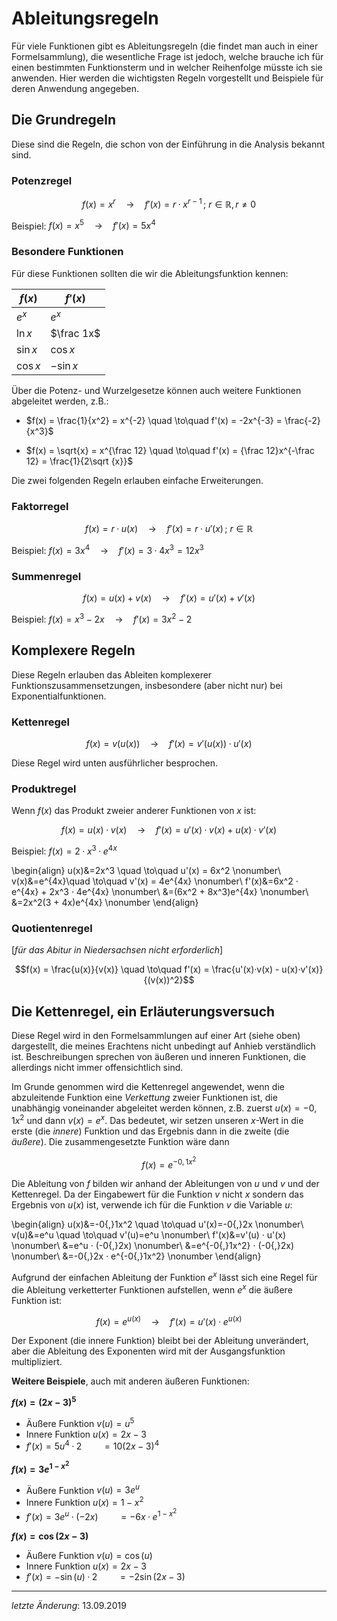 # Ableitungsregeln

Für viele Funktionen gibt es Ableitungsregeln (die findet man auch in einer Formelsammlung), die wesentliche Frage ist jedoch, welche brauche ich für einen bestimmten Funktionsterm und in welcher Reihenfolge müsste ich sie anwenden. Hier werden die wichtigsten Regeln vorgestellt und Beispiele für deren Anwendung angegeben.


## Die Grundregeln
Diese sind die Regeln, die schon von der Einführung in die Analysis bekannt sind.

### Potenzregel

$$f(x) = x^r \quad \to\quad f'(x) = r·x^{r-1}\,;\: r \in \mathbb{R}, r \neq 0$$

Beispiel: $f(x) = x^5 \quad \to\quad f'(x) = 5x^4$

### Besondere Funktionen

Für diese Funktionen sollten die wir die Ableitungsfunktion kennen:

| $f(x)$   | $f'(x)$    |
| -------- | ---------- |
| $e^x$    | $e^x$      |
| $\ln x$  | $\frac 1x$ |
| $\sin x$ | $\cos x$   |
| $\cos x$ | $-\sin x$  |

Über die Potenz- und Wurzelgesetze können auch weitere Funktionen abgeleitet werden, z.B.:

 - $f(x) = \frac{1}{x^2} = x^{-2} \quad \to\quad f'(x) = -2x^{-3} = \frac{-2}{x^3}$

 - $f(x) = \sqrt{x} = x^{\frac 12} \quad \to\quad f'(x) = {\frac 12}x^{-\frac 12} = \frac{1}{2\sqrt {x}}$

Die zwei folgenden Regeln erlauben einfache Erweiterungen.

### Faktorregel

$$f(x) = r · u(x) \quad \to\quad f'(x) = r·u'(x)\,;\: r \in \mathbb{R}$$

Beispiel: $f(x) = 3x^4 \quad \to\quad f'(x) = 3·4x^3 = 12x^3$

### Summenregel

$$f(x) = u(x)+v(x) \quad \to\quad f'(x) = u'(x)+v'(x)$$

Beispiel: $f(x) = x^3 - 2x \quad \to\quad f'(x) = 3x^2 - 2$


## Komplexere Regeln

Diese Regeln erlauben das Ableiten komplexerer Funktionszusammensetzungen, insbesondere (aber nicht nur) bei Exponentialfunktionen.

### Kettenregel

$$f(x) = v(u(x)) \quad \to\quad f'(x) = v'(u(x)) · u'(x)$$

Diese Regel wird unten ausführlicher besprochen.

### Produktregel

Wenn $f(x)$ das Produkt zweier anderer Funktionen von $x$ ist:

$$f(x) = u(x) · v(x) \quad \to\quad f'(x) = u'(x)·v(x) + u(x)·v'(x)$$

Beispiel: $f(x)=2·x^3·e^{4x}$

\begin{align}
u(x)&=2x^3 \quad \to\quad u'(x) = 6x^2 \nonumber\\
v(x)&=e^{4x}\quad \to\quad v'(x) = 4e^{4x} \nonumber\\
f'(x)&=6x^2 · e^{4x} + 2x^3 · 4e^{4x} \nonumber\\
&=(6x^2 + 8x^3)e^{4x} \nonumber\\
&=2x^2(3 + 4x)e^{4x} \nonumber
\end{align}

### Quotientenregel

[*für das Abitur in Niedersachsen nicht erforderlich*]

$$f(x) = \frac{u(x)}{v(x)} \quad \to\quad f'(x) = \frac{u'(x)·v(x) - u(x)·v'(x)}{(v(x))^2}$$

## Die Kettenregel, ein Erläuterungsversuch

Diese Regel wird in den Formelsammlungen auf einer Art (siehe oben) dargestellt, die meines Erachtens nicht unbedingt auf Anhieb verständlich ist. Beschreibungen sprechen von äußeren und inneren Funktionen, die allerdings nicht immer offensichtlich sind.

Im Grunde genommen wird die Kettenregel angewendet, wenn die abzuleitende Funktion eine *Verkettung* zweier Funktionen ist, die unabhängig voneinander abgeleitet werden können, z.B. zuerst $u(x)=-0{,}1x^2$ und dann $v(x)=e^x$. Das bedeutet, wir setzen unseren $x$-Wert in die erste (die *innere*) Funktion und das Ergebnis dann in die zweite (die *äußere*). Die zusammengesetzte Funktion wäre dann

$$f(x) = e^{-0{,}1x^2}$$

Die Ableitung von $f$ bilden wir anhand der Ableitungen von $u$ und $v$ und der Kettenregel. Da der Eingabewert für die Funktion $v$ nicht $x$ sondern das Ergebnis von $u(x)$ ist, verwende ich für die Funktion $v$ die Variable $u$:

\begin{align}
u(x)&=-0{,}1x^2 \quad \to\quad u'(x)=-0{,}2x \nonumber\\
v(u)&=e^u \quad \to\quad v'(u)=e^u \nonumber\\
f'(x)&=v'(u) · u'(x) \nonumber\\
&=e^u · (-0{,}2x) \nonumber\\
&=e^{-0{,}1x^2} · (-0{,}2x) \nonumber\\
&=-0{,}2x · e^{-0{,}1x^2} \nonumber
\end{align}

Aufgrund der einfachen Ableitung der Funktion $e^x$ lässt sich eine Regel für die Ableitung verketterter Funktionen aufstellen, wenn $e^x$ die äußere Funktion ist:

$$f(x) = e^{u(x)} \quad \to\quad f'(x) = u'(x) ·e^{u(x)}$$

Der Exponent (die innere Funktion) bleibt bei der Ableitung unverändert, aber die Ableitung des Exponenten wird mit der Ausgangsfunktion multipliziert.

**Weitere Beispiele**, auch mit anderen äußeren Funktionen:

**$f(x) = (2x-3)^5$**

 - Äußere Funktion $v(u) = u^5$
 - Innere Funktion $u(x) = 2x-3$
 - $f'(x) = 5u^4 · 2 \qquad = 10(2x-3)^4$

**$f(x) = 3e^{1-x^2}$**

 - Äußere Funktion $v(u) = 3e^u$
 - Innere Funktion $u(x) = 1-x^2$
 - $f'(x) = 3e^u · (-2x) \qquad = -6x · e^{1-x^2}$

**$f(x) = \cos (2x-3)$**

 - Äußere Funktion $v(u) = \cos (u)$
 - Innere Funktion $u(x) = 2x-3$
 - $f'(x) = -\sin (u) · 2 \qquad = -2\sin (2x-3)$

- - -
*letzte Änderung*: 13.09.2019